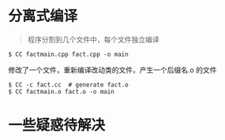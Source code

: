 # 分离式编译
> 程序分割到几个文件中，每个文件独立编译

```
$ CC factmain.cpp fact.cpp -o main 
```

修改了一个文件，重新编译改动类的文件，产生一个后缀名.o 的文件
```
$ CC -c fact.cc  # generate fact.o
$ CC factmain.o fact.o -o main 
```

# 一些疑惑待解决
